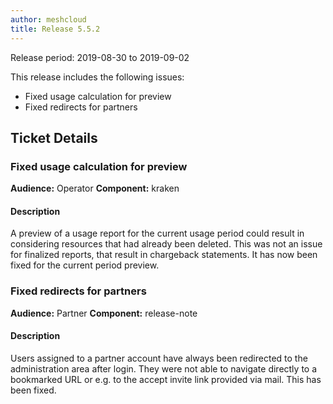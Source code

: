 ```yaml
---
author: meshcloud
title: Release 5.5.2
---
```


Release period: 2019-08-30 to 2019-09-02

This release includes the following issues:
* Fixed usage calculation for preview
* Fixed redirects for partners
<!--truncate-->

## Ticket Details
### Fixed usage calculation for preview
**Audience:** Operator
**Component:** kraken


#### Description
A preview of a usage report for the current usage period could result in considering resources that had already
been deleted. This was not an issue for finalized reports, that result in chargeback statements. It has now
been fixed for the current period preview.

### Fixed redirects for partners
**Audience:** Partner
**Component:** release-note


#### Description
Users assigned to a partner account have always been redirected to the administration area after login. They were not able to navigate directly to a bookmarked URL or e.g. to the accept invite link provided via mail. This has been fixed.

